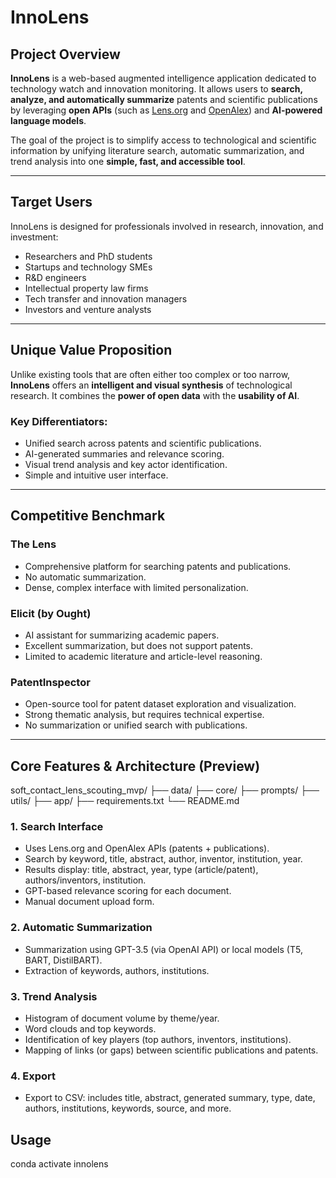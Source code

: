 # InnoLens

## Project Overview

**InnoLens** is a web-based augmented intelligence application dedicated to technology watch and innovation monitoring. It allows users to **search, analyze, and automatically summarize** patents and scientific publications by leveraging **open APIs** (such as [Lens.org](https://www.lens.org/) and [OpenAlex](https://openalex.org/)) and **AI-powered language models**.

The goal of the project is to simplify access to technological and scientific information by unifying literature search, automatic summarization, and trend analysis into one **simple, fast, and accessible tool**.

---

## Target Users

InnoLens is designed for professionals involved in research, innovation, and investment:

- Researchers and PhD students  
- Startups and technology SMEs  
- R&D engineers  
- Intellectual property law firms  
- Tech transfer and innovation managers  
- Investors and venture analysts  

---

## Unique Value Proposition

Unlike existing tools that are often either too complex or too narrow, **InnoLens** offers an **intelligent and visual synthesis** of technological research. It combines the **power of open data** with the **usability of AI**.

### Key Differentiators:
- Unified search across patents and scientific publications.
- AI-generated summaries and relevance scoring.
- Visual trend analysis and key actor identification.
- Simple and intuitive user interface.

---

## Competitive Benchmark

### The Lens
- Comprehensive platform for searching patents and publications.
- No automatic summarization.
- Dense, complex interface with limited personalization.

### Elicit (by Ought)
- AI assistant for summarizing academic papers.
- Excellent summarization, but does not support patents.
- Limited to academic literature and article-level reasoning.

### PatentInspector
- Open-source tool for patent dataset exploration and visualization.
- Strong thematic analysis, but requires technical expertise.
- No summarization or unified search with publications.

---

## Core Features & Architecture (Preview)

soft_contact_lens_scouting_mvp/
├── data/
├── core/
├── prompts/
├── utils/
├── app/
├── requirements.txt
└── README.md


### 1. Search Interface
- Uses Lens.org and OpenAlex APIs (patents + publications).
- Search by keyword, title, abstract, author, inventor, institution, year.
- Results display: title, abstract, year, type (article/patent), authors/inventors, institution.
- GPT-based relevance scoring for each document.
- Manual document upload form.

### 2. Automatic Summarization
- Summarization using GPT-3.5 (via OpenAI API) or local models (T5, BART, DistilBART).
- Extraction of keywords, authors, institutions.

### 3. Trend Analysis
- Histogram of document volume by theme/year.
- Word clouds and top keywords.
- Identification of key players (top authors, inventors, institutions).
- Mapping of links (or gaps) between scientific publications and patents.

### 4. Export
- Export to CSV: includes title, abstract, generated summary, type, date, authors, institutions, keywords, source, and more.

## Usage

conda activate innolens

